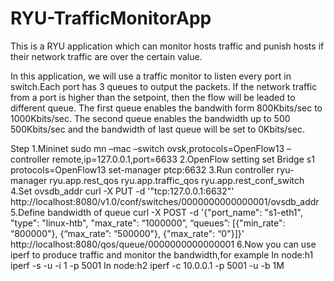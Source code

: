 # RYU-TrafficMonitorApp
This is a RYU application which can monitor hosts traffic and punish hosts if their network traffic are over the certain value. 

In this application, we will use a traffic monitor to listen every port in switch.Each port has 3 queues to output the packets. If the network traffic from a port is higher than the setpoint, then the flow will be leaded to different queue. The first queue enables the bandwith form 800Kbits/sec to 1000Kbits/sec. The second queue enables the bandwidth up to 500 500Kbits/sec and the bandwidth of last queue will be set to 0Kbits/sec.

Step
	1.Mininet
		sudo mn –mac –switch ovsk,protocols=OpenFlow13 –controller remote,ip=127.0.0.1,port=6633 
	2.OpenFlow setting
		set Bridge s1 protocols=OpenFlow13
		set-manager ptcp:6632
	3.Run controller
		ryu-manager ryu.app.rest_qos ryu.app.traffic_qos ryu.app.rest_conf_switch
	4.Set ovsdb_addr
		curl -X PUT -d '"tcp:127.0.0.1:6632"' http://localhost:8080/v1.0/conf/switches/0000000000000001/ovsdb_addr
	5.Define bandwidth of queue
		curl -X POST -d '{"port_name": "s1-eth1", "type": "linux-htb", "max_rate": “1000000”, “queues”: [{"min_rate": “800000"}, {“max_rate”: “500000"}, {"max_rate": “0"}]}' http://localhost:8080/qos/queue/0000000000000001
	6.Now you can use iperf to produce traffic and monitor the bandwidth,for example
		In node:h1
			iperf -s -u -i 1 -p 5001
		In node:h2
			iperf -c 10.0.0.1 -p 5001 -u -b 1M
